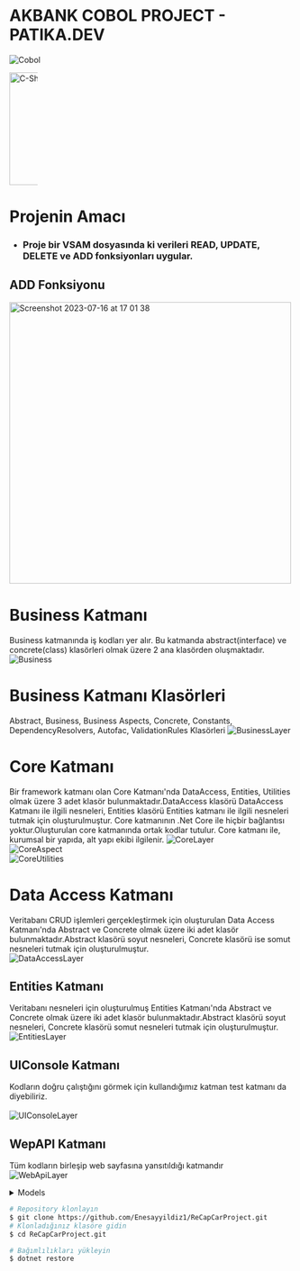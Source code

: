 # AKBANK COBOL PROJECT - PATIKA.DEV

![Cobol](https://github.com/Enesayyildiz1/COBOL-FINAL-CASE/assets/66443194/abed0aa2-5efa-4ff1-a76e-7c1f00d91618)

<p><a href="https://docs.microsoft.com/en-us/dotnet/csharp/" rel="nofollow"><img width="200" src="https://github.com/Enesayyildiz1/COBOL-FINAL-CASE/assets/66443194/abed0aa2-5efa-4ff1-a76e-7c1f00d91618" alt="C-Sharp" data-canonical-src="https://img.shields.io/badge/C%23-239120?style=for-the-badge&amp;logo=c-sharp&amp;logoColor=white" style="max-width:10%;"></a>


# Projenin Amacı
* ### Proje bir VSAM dosyasında ki verileri READ, UPDATE, DELETE ve ADD fonksiyonları uygular.
## ADD Fonksiyonu
<img width="500" alt="Screenshot 2023-07-16 at 17 01 38" src="https://github.com/Enesayyildiz1/COBOL-FINAL-CASE/assets/66443194/0bb50e58-3f74-4605-8e73-496596321120">

# Business Katmanı
Business katmanında iş kodları yer alır.
Bu katmanda abstract(interface) ve concrete(class) klasörleri olmak üzere 2 ana klasörden oluşmaktadır. <br/>
![Business](https://user-images.githubusercontent.com/66443194/143625311-f7116d47-cfcf-45c6-82f7-0d356b708cc0.PNG)

# Business Katmanı Klasörleri
Abstract, Business, Business Aspects, Concrete, Constants, DependencyResolvers, Autofac, ValidationRules Klasörleri
![BusinessLayer](https://user-images.githubusercontent.com/66443194/143625323-21e06956-b0b2-40d0-a443-4d5f8a8b1da5.PNG) <br/>


# Core Katmanı
Bir framework katmanı olan Core Katmanı'nda DataAccess, Entities, Utilities olmak üzere 3 adet klasör bulunmaktadır.DataAccess klasörü DataAccess Katmanı ile ilgili nesneleri, Entities klasörü Entities katmanı ile ilgili nesneleri tutmak için oluşturulmuştur. Core katmanının .Net Core ile hiçbir bağlantısı yoktur.Oluşturulan core katmanında ortak kodlar tutulur. Core katmanı ile, kurumsal bir yapıda, alt yapı ekibi ilgilenir.
![CoreLayer](https://user-images.githubusercontent.com/66443194/143625313-73ced31f-f07d-42c8-995f-121a82178617.PNG) <br/>
![CoreAspect](https://user-images.githubusercontent.com/66443194/143625316-790db374-7bce-4aba-a2b9-700087ffad12.PNG) <br/>
![CoreUtilities](https://user-images.githubusercontent.com/66443194/143625318-ce8e90a4-fb64-4a25-915f-d06836231ca2.PNG) <br/>


# Data Access Katmanı
Veritabanı CRUD işlemleri gerçekleştirmek için oluşturulan Data Access Katmanı'nda Abstract ve Concrete olmak üzere iki adet klasör bulunmaktadır.Abstract klasörü soyut nesneleri, Concrete klasörü ise somut nesneleri tutmak için oluşturulmuştur. <br/>
![DataAccessLayer](https://user-images.githubusercontent.com/66443194/143625319-889044a4-1c60-49b2-b5f9-bc6294a18de3.PNG) <br/>


## Entities Katmanı

Veritabanı nesneleri için oluşturulmuş Entities Katmanı'nda Abstract ve Concrete olmak üzere iki adet klasör bulunmaktadır.Abstract klasörü soyut nesneleri, Concrete klasörü somut nesneleri tutmak için oluşturulmuştur. <br/>
![EntitiesLayer](https://user-images.githubusercontent.com/66443194/143625321-4a9a3b41-7ed3-4c32-8a41-71b0dbcb6f00.PNG)  <br/>

## UIConsole Katmanı
Kodların doğru çalıştığını görmek için kullandığımız katman test katmanı da diyebiliriz. <br/><br/>
![UIConsoleLayer](https://user-images.githubusercontent.com/76704724/115159792-8bc22c00-a09d-11eb-8265-31fdeede771c.PNG) <br/>


## WepAPI Katmanı
Tüm kodların birleşip web sayfasına yansıtıldığı katmandır <br/>
![WebApiLayer](https://user-images.githubusercontent.com/66443194/143625322-1c40ee6d-0c75-442a-a7b1-9f2bc36da472.PNG) <br/>
<details>
  <summary>Models</summary>
  
### Cars

| Name  | Data Type | Allow Nulls | Default |
| ------------- | ------------- | ------------- | ------------- |
| CarId  | Int  | False  |   |
| BrandId  | int  | False  |   |
| ColorId  | int  | False  |   |
| ModelYear  | int  | False  |   |
| DailyPrice  | int  | False  |   |
| Description  | nvarchar(MAX)  | False  |   |
| MinFindeksScore  | smallint  | True  | ((0))  |

### Brands

| Name  | Data Type | Allow Nulls | Default |
| ------------- | ------------- | ------------- | ------------- |
| BrandId  | int  | False  |   |
| BrandName  | nvarchar(MAX)  | False  |   |

### Colors

| Name  | Data Type | Allow Nulls | Default |
| ------------- | ------------- | ------------- | ------------- |
| ColorId  | int  | False  |   |
| ColorName  | nvarchar(MAX)  | False  |   |

### Car Images

| Name  | Data Type | Allow Nulls | Default |
| ------------- | ------------- | ------------- | ------------- |
| CarImageId  | int  | False  |   |
| CarId  | int  | False  |   |
| ImagePath  | nvarchar(MAX)  | False  |   |
| Date  | datetime  | False  |   |

### Credit Cards

| Name  | Data Type | Allow Nulls | Default |
| ------------- | ------------- | ------------- | ------------- |
| CreditsCardsId  | int  | False  |   |
| CustomerId  | int  | False  |   |
| NameSurname  | nvarchar(100)  | False  |   |
| CardNumber  | nvarchar(25)  | False  |   |
| ExpMonth  | tinyint  | False  |   |
| ExpYear  | tinyint  | False  |   |
| Cvc  | nvarchar(3)  | False  |   |
| CardType  | nvarchar(20)  | False  |   |

### Customers

| Name  | Data Type | Allow Nulls | Default |
| ------------- | ------------- | ------------- | ------------- |
| CustomerId  | int  | False  |   |
| UserId  | int  | False  |   |
| CompanyName  | nvarchar(MAX)  | False  |   |

### Findeks

| Name  | Data Type | Allow Nulls | Default |
| ------------- | ------------- | ------------- | ------------- |
| FindeksId  | int  | False  |   |
| CustomerId  | int  | False  |   |
| [NationalIdentity]  | nvarchar(50)  | False  |   |
| Score  | smallint  | False  |   |

### Operation Claims

| Name  | Data Type | Allow Nulls | Default |
| ------------- | ------------- | ------------- | ------------- |
| OperationClaimId  | int  | False  |   |
| Name  | nvarchar(MAX)  | False  |   |

### User Operation Claims

| Name  | Data Type | Allow Nulls | Default |
| ------------- | ------------- | ------------- | ------------- |
| UserOperationClaimId  | int  | False  |   |
| UserId  | int  | False  |   |
| OperationClaimId  | int  | False  |   |
  
### Users

| Name  | Data Type | Allow Nulls | Default |
| ------------- | ------------- | ------------- | ------------- |
| UserId  | int  | False  |   |
| FirstName  | nvarchar(MAX)  | False  |   |
| LastName  | nvarchar(MAX)  | False  |   |
| Email  | nvarchar(MAX)  | False  |   |
| PasswordSalt  | varbinary(MAX)  | False  |   |
| PasswordHash  | varbinary(MAX)  | False  |   |
| Status  | bit  | False  |   |

### Payments

| Name  | Data Type | Allow Nulls | Default |
| ------------- | ------------- | ------------- | ------------- |
| PaymentId  | int  | False  |   |
| Amount  | money  | False  |   |

### Rentals

| Name  | Data Type | Allow Nulls | Default |
| ------------- | ------------- | ------------- | ------------- |
| RentalId  | int  | False  |   |
| CarId  | int  | False  |   |
| CustomerId  | int  | False  |   |
| RentDate  | date  | False  |   |
| RentDate  | date  | True  |   |


</details>

```bash
# Repository klonlayın
$ git clone https://github.com/Enesayyildiz1/ReCapCarProject.git
# Klonladığınız klasöre gidin
$ cd ReCapCarProject.git

# Bağımlılıkları yükleyin
$ dotnet restore
```
